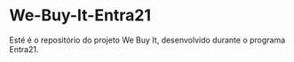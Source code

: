 # We-Buy-It-Entra21
Esté é o repositório do projeto We Buy It, desenvolvido durante o programa Entra21.
